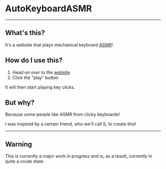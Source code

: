 # AutoKeyboardASMR
---
## What's this?
It's a website that plays mechanical keyboard [ASMR](https://en.wikipedia.org/wiki/ASMR)!
## How do I use this?
1. Head on over to the [website](https://ransu-ll.github.io/AutoKeyboardASMR/)
2. Click the "play" button

It will then start playing key clicks.
## But why?
Because some people like ASMR from clicky keyboards!

I was inspired by a certain friend, who we'll call S, to create this!

---
## Warning
This is currently a major work in progress and is, as a result, currently in quite a crude state.

